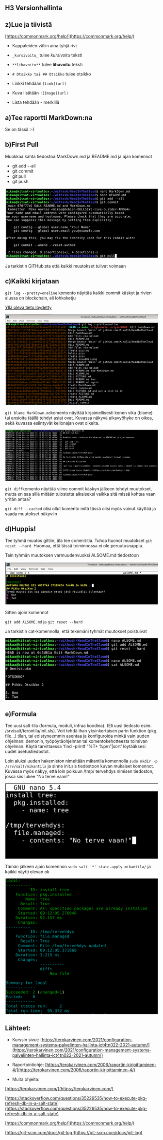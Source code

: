 ## H3 Versionhallinta

## z)Lue ja tiivistä

[https://commonmark.org/help/](https://commonmark.org/help/)

- Kappaleiden väliin aina tyhjä rivi

- `_kursivoitu_` tulee _kursivoitu_ teksti

- `**lihavoitu**` tulee **lihavoitu** teksti

- `# Otsikko tai ## Otsikko` tulee otsikko

- Linkki tehdään `[Link](url)`

- Kuva lisätään `![Image](url)`

- Lista tehdään - merkillä

## a)Tee raportti MarkDown:na

Se on tässä :-)

## b)First Pull

Muokkaa kahta tiedostoa MarkDown.md ja README.md ja ajan komennot

- git add --all
- git commit
- git pull
- git push

![Image](pics/kuva1024.png)

Ja tarkistin GiTHub:sta että kaikki muutokset tulivat voimaan

## c)Kaikki kirjataan

`git log --pretty=oneline` komento näyttää kaikki commit käskyt ja rivien alussa on blockchain, eli lohkoketju

[Yllä oleva tieto löydetty](https://git-scm.com/docs/git-log)

![Image](pics/kuva1026.png)

`git blame MarkDown.md`komento näyttää kirjaimellisesti kenen vika (blame) tai ansioita täällä tehdyt asiat ovat. Kuvassa näkyvä aikavyöhyke on oikea, sekä kuvassa esiintyvät kellonajan ovat oikeita.

![Image](pics/kuva1028.png)

`git diff`komento näyttää viime commit käskyn jälkeen tehdyt muutokset, mutta en saa sillä mitään tulostetta aikaiseksi vaikka sitä missä kohtaa vaan yritän antaa?

`git diff --cached` olisi ollut komento mitä tässä olisi myös voinut käyttää ja saada muutokset näkyviin

## d)Huppis!

Tee tyhmä muutos gittiin, älä tee commit:tia. Tuhoa huonot muutokset `git reset --hard`. Huomaa, että tässä toiminnossa ei ole peruutusnappia.

Tein tyhmän muutoksen varmuudenvuoksi ALSOME.md tiedostoon

![Image](pics/kuva1031.png)

Sitten ajoin komennot

`git add ALSOME.md` ja
`git reset --hard`

Ja tarkistin cat-komennolla, että tekemäni tyhmät muutokset poistuivat

![Image](pics/kuva1032.png)

## e)Formula

Tee uusi salt-tila (formula, moduli, infraa koodina). (Eli uusi tiedosto esim. /srv/salt/terontila/init.sls). Voit tehdä ihan yksinkertaisen parin funktion (pkg, file...) tilan, tai edistyneemmin asentaa ja konfiguroida minkä vain uuden ohjelman: demonin, työpöytäohjelman tai komentokehotteesta toimivan ohjelman. Käytä tarvittaessa ‘find -printf “%T+ %p\n”|sort’ löytääksesi uudet asetustiedostot.

Loin aluksi uuden hakemiston nimeltään mikantila komennolla `sudo mkdir -p /srv/salt/mikantila` ja sinne init.sls tiedostoon kuvan mukaiset komennot. Kuvassa myös näkyy, että loin polkuun /tmp/ tervehdys nimisen tiedoston, jossa siis lukee "No terve vaan!"

![Image](pics/kuva1185.png)

Tämän jälkeen ajoin komennon `sudo salt '*' state.apply mikantila/` ja kaikki näytti olevan ok 

![Image](pics/kuva1186.png)

## Lähteet:

- Kurssin sivut: [https://terokarvinen.com/2021/configuration-management-systems-palvelinten-hallinta-ict4tn022-2021-autumn/](https://terokarvinen.com/2021/configuration-management-systems-palvelinten-hallinta-ict4tn022-2021-autumn/)

- Raportointiohje: [https://terokarvinen.com/2006/raportin-kirjoittaminen-4/](https://terokarvinen.com/2006/raportin-kirjoittaminen-4/)

- Muita ohjeita:

 [https://terokarvinen.com/](https://terokarvinen.com/)

 [https://stackoverflow.com/questions/35229535/how-to-execute-pkg-refresh-db-in-a-salt-state](https://stackoverflow.com/questions/35229535/how-to-execute-pkg-refresh-db-in-a-salt-state)

 [https://commonmark.org/help/](https://commonmark.org/help/)

 [https://git-scm.com/docs/git-log](https://git-scm.com/docs/git-log)



